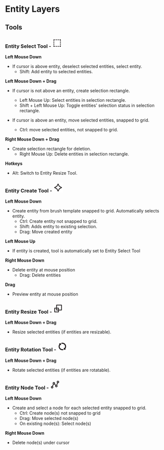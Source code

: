 # Entity Layers

## Tools

### Entity Select Tool - <img src="https://raw.githubusercontent.com/AustinEast/ogmo-site/gh-pages/img/icons/selection.png" class="down-eight" width="32"/>

**Left Mouse Down**

- If cursor is above entity, deselect selected entities, select entity.
  + Shift: Add entity to selected entities.

**Left Mouse Down + Drag** 

- If cursor is not above an entity, create selection rectangle.
  + Left Mouse Up: Select entities in selection rectangle.
  + Shift + Left Mouse Up: Toggle entities' selection status in selection rectangle.

- If cursor is above an entity, move selected entities, snapped to grid.
  + Ctrl: move selected entities, not snapped to grid.

**Right Mouse Down + Drag**

- Create selection rectangle for deletion.
  + Right Mouse Up: Delete entities in selection rectangle.

**Hotkeys**

- Alt: Switch to Entity Resize Tool.

### Entity Create Tool - <img src="https://raw.githubusercontent.com/AustinEast/ogmo-site/gh-pages/img/icons/entity-create.png" class="down-eight" width="32"/>

**Left Mouse Down**

- Create entity from brush template snapped to grid. Automatically selects entity.
  + Ctrl: Create entity not snapped to grid.
  + Shift: Adds entity to existing selection.
  + Drag: Move created entity

**Left Mouse Up**

- If entity is created, tool is automatically set to Entity Select Tool

**Right Mouse Down**

- Delete entity at mouse position
  + Drag: Delete entities

**Drag**

- Preview entity at mouse position

### Entity Resize Tool - <img src="https://raw.githubusercontent.com/AustinEast/ogmo-site/gh-pages/img/icons/entity-scale.png" class="down-eight" width="32"/>

**Left Mouse Down + Drag**

- Resize selected entities (if entities are resizable).

### Entity Rotation Tool - <img src="https://raw.githubusercontent.com/AustinEast/ogmo-site/gh-pages/img/icons/entity-rotate.png" class="down-eight" width="32"/>

**Left Mouse Down + Drag**

- Rotate selected entities (if entities are rotatable).

### Entity Node Tool - <img src="https://raw.githubusercontent.com/AustinEast/ogmo-site/gh-pages/img/icons/entity-nodes.png" class="down-eight" width="32"/>

**Left Mouse Down**

- Create and select a node for each selected entity snapped to grid.
  + Ctrl: Create node(s) not snapped to grid
  + Drag: Move selected node(s)
  - On existing node(s): Select node(s)

**Right Mouse Down**

- Delete node(s) under cursor